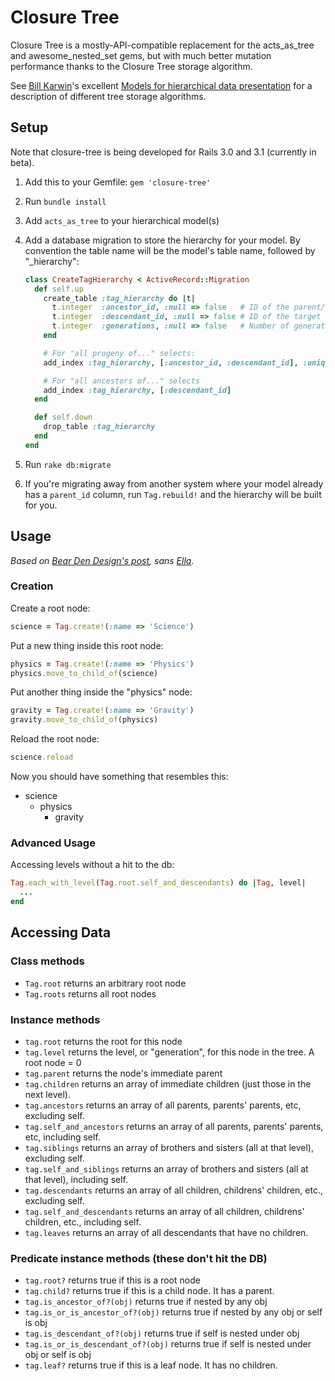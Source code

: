 Closure Tree
============

Closure Tree is a mostly-API-compatible replacement for the
acts_as_tree and awesome_nested_set gems, but with much better
mutation performance thanks to the Closure Tree storage algorithm.

See [Bill Karwin](http://karwin.blogspot.com/)'s excellent 
[Models for hierarchical data presentation](http://www.slideshare.net/billkarwin/models-for-hierarchical-data)
for a description of different tree storage algorithms.

## Setup

Note that closure-tree is being developed for Rails 3.0 and 3.1 (currently in beta).

1.  Add this to your Gemfile: ```gem 'closure-tree'```

2.  Run ```bundle install```

3.  Add ```acts_as_tree``` to your hierarchical model(s)

4.  Add a database migration to store the hierarchy for your model. By
    convention the table name will be the model's table name, followed by
    "_hierarchy":

    ```ruby
    class CreateTagHierarchy < ActiveRecord::Migration
      def self.up
        create_table :tag_hierarchy do |t|
          t.integer  :ancestor_id, :null => false   # ID of the parent/grandparent/great-grandparent/... tag
          t.integer  :descendant_id, :null => false # ID of the target tag
          t.integer  :generations, :null => false   # Number of generations between the ancestor and the descendant. Parent/child = 1, for example.
        end

        # For "all progeny of..." selects:
        add_index :tag_hierarchy, [:ancestor_id, :descendant_id], :unique => true

        # For "all ancestors of..." selects
        add_index :tag_hierarchy, [:descendant_id]
      end

      def self.down
        drop_table :tag_hierarchy
      end
    end
    ```

5.  Run ```rake db:migrate```

6.  If you're migrating away from another system where your model already has a ```parent_id``` column, run
    ```Tag.rebuild!``` and the hierarchy will be built for you.

## Usage

*Based on [Bear Den Design's post](http://beardendesigns.com/blogs/permalink/56), sans [Ella](http://www.flickr.com/photos/ecbearden/3284964622/).*

### Creation

Create a root node:

```ruby
science = Tag.create!(:name => 'Science')
```

Put a new thing inside this root node:

```ruby
physics = Tag.create!(:name => 'Physics')
physics.move_to_child_of(science)
```

Put another thing inside the "physics" node:

```ruby
gravity = Tag.create!(:name => 'Gravity')
gravity.move_to_child_of(physics)
```

Reload the root node:

```ruby
science.reload
```

Now you should have something that resembles this:

* science
    * physics
        * gravity


### Advanced Usage

Accessing levels without a hit to the db:

```ruby
Tag.each_with_level(Tag.root.self_and_descendants) do |Tag, level|
  ...
end
```

## Accessing Data

### Class methods

* ```Tag.root``` returns an arbitrary root node
* ```Tag.roots``` returns all root nodes

### Instance methods

* ```tag.root``` returns the root for this node
* ```tag.level``` returns the level, or "generation", for this node in the tree. A root node = 0
* ```tag.parent``` returns the node's immediate parent
* ```tag.children``` returns an array of immediate children (just those in the next level).
* ```tag.ancestors``` returns an array of all parents, parents' parents, etc, excluding self.
* ```tag.self_and_ancestors``` returns an array of all parents, parents' parents, etc, including self.
* ```tag.siblings``` returns an array of brothers and sisters (all at that level), excluding self.
* ```tag.self_and_siblings``` returns an array of brothers and sisters (all at that level), including self.
* ```tag.descendants``` returns an array of all children, childrens' children, etc., excluding self.
* ```tag.self_and_descendants``` returns an array of all children, childrens' children, etc., including self.
* ```tag.leaves``` returns an array of all descendants that have no children.

### Predicate instance methods (these don't hit the DB)

* ```tag.root?``` returns  true if this is a root node
* ```tag.child?``` returns  true if this is a child node. It has a parent.
* ```tag.is_ancestor_of?(obj)``` returns  true if nested by any obj
* ```tag.is_or_is_ancestor_of?(obj)``` returns  true if nested by any obj or self is obj
* ```tag.is_descendant_of?(obj)``` returns  true if self is nested under obj
* ```tag.is_or_is_descendant_of?(obj)``` returns  true if self is nested under obj or self is obj
* ```tag.leaf?``` returns  true if this is a leaf node. It has no children.
